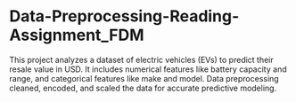 # Data-Preprocessing-Reading-Assignment_FDM
This project analyzes a dataset of electric vehicles (EVs) to predict their resale value in USD. It includes numerical features like battery capacity and range, and categorical features like make and model. Data preprocessing cleaned, encoded, and scaled the data for accurate predictive modeling.
